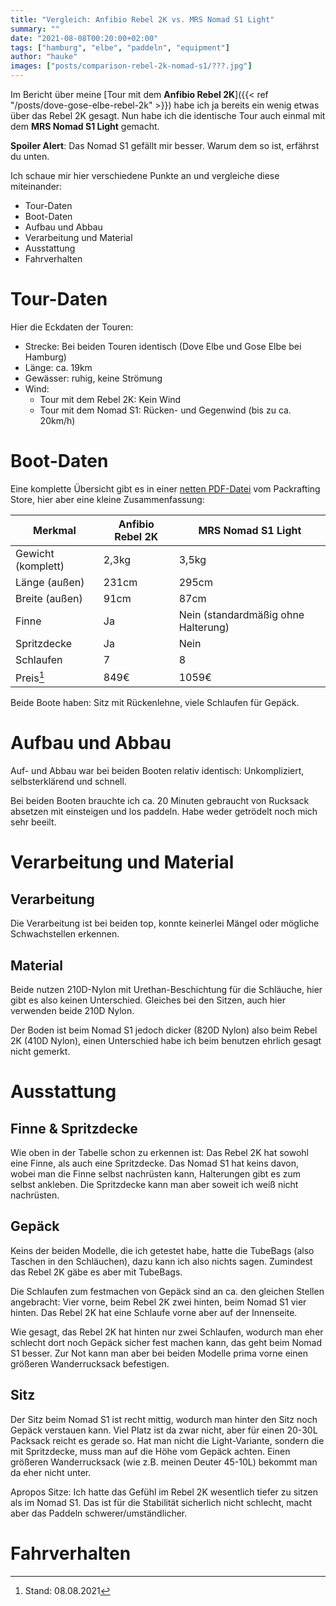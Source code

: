 ```yaml
---
title: "Vergleich: Anfibio Rebel 2K vs. MRS Nomad S1 Light"
summary: ""
date: "2021-08-08T00:20:00+02:00"
tags: ["hamburg", "elbe", "paddeln", "equipment"]
author: "hauke"
images: ["posts/comparison-rebel-2k-nomad-s1/???.jpg"]
---
```


Im Bericht über meine [Tour mit dem **Anfibio Rebel 2K**]({{< ref "/posts/dove-gose-elbe-rebel-2k" >}}) habe ich ja bereits ein wenig etwas über das Rebel 2K gesagt.
Nun habe ich die identische Tour auch einmal mit dem **MRS Nomad S1 Light** gemacht.

**Spoiler Alert**: Das Nomad S1 gefällt mir besser. Warum dem so ist, erfährst du unten.

Ich schaue mir hier verschiedene Punkte an und vergleiche diese miteinander:

* Tour-Daten
* Boot-Daten
* Aufbau und Abbau
* Verarbeitung und Material
* Ausstattung
* Fahrverhalten

# Tour-Daten

Hier die Eckdaten der Touren:

* Strecke: Bei beiden Touren identisch (Dove Elbe und Gose Elbe bei Hamburg)
* Länge: ca. 19km
* Gewässer: ruhig, keine Strömung
* Wind:
  * Tour mit dem Rebel 2K: Kein Wind
  * Tour mit dem Nomad S1: Rücken- und Gegenwind (bis zu ca. 20km/h)

# Boot-Daten

Eine komplette Übersicht gibt es in einer [netten PDF-Datei](https://www.packrafting-store.de/images/content/VT_DE.pdf) vom Packrafting Store, hier aber eine kleine Zusammenfassung:

| Merkmal | Anfibio Rebel 2K | MRS Nomad S1 Light|
--- | --- | ---
| Gewicht (komplett) | 2,3kg | 3,5kg |
| Länge (außen) | 231cm | 295cm |
| Breite (außen) | 91cm | 87cm |
| Finne | Ja | Nein (standardmäßig ohne Halterung) |
| Spritzdecke | Ja | Nein |
| Schlaufen | 7 | 8 |
| Preis[^1] | 849€ | 1059€ |

Beide Boote haben: Sitz mit Rückenlehne, viele Schlaufen für Gepäck.

# Aufbau und Abbau

Auf- und Abbau war bei beiden Booten relativ identisch: Unkompliziert, selbsterklärend und schnell.

Bei beiden Booten brauchte ich ca. 20 Minuten gebraucht von Rucksack absetzen mit einsteigen und los paddeln.
Habe weder getrödelt noch mich sehr beeilt.

# Verarbeitung und Material

## Verarbeitung

Die Verarbeitung ist bei beiden top, konnte keinerlei Mängel oder mögliche Schwachstellen erkennen.

## Material

Beide nutzen 210D-Nylon mit Urethan-Beschichtung für die Schläuche, hier gibt es also keinen Unterschied.
Gleiches bei den Sitzen, auch hier verwenden beide 210D Nylon.

Der Boden ist beim Nomad S1 jedoch dicker (820D Nylon) also beim Rebel 2K (410D Nylon), einen Unterschied habe ich beim benutzen ehrlich gesagt nicht gemerkt.

# Ausstattung

## Finne & Spritzdecke

Wie oben in der Tabelle schon zu erkennen ist: Das Rebel 2K hat sowohl eine Finne, als auch eine Spritzdecke.
Das Nomad S1 hat keins davon, wobei man die Finne selbst nachrüsten kann, Halterungen gibt es zum selbst ankleben.
Die Spritzdecke kann man aber soweit ich weiß nicht nachrüsten.

## Gepäck

Keins der beiden Modelle, die ich getestet habe, hatte die TubeBags (also Taschen in den Schläuchen), dazu kann ich also nichts sagen.
Zumindest das Rebel 2K gäbe es aber mit TubeBags.

Die Schlaufen zum festmachen von Gepäck sind an ca. den gleichen Stellen angebracht: Vier vorne, beim Rebel 2K zwei hinten, beim Nomad S1 vier hinten.
Das Rebel 2K hat eine Schlaufe vorne aber auf der Innenseite.

Wie gesagt, das Rebel 2K hat hinten nur zwei Schlaufen, wodurch man eher schlecht dort noch Gepäck sicher fest machen kann, das geht beim Nomad S1 besser.
Zur Not kann man aber bei beiden Modelle prima vorne einen größeren Wanderrucksack befestigen.

## Sitz

Der Sitz beim Nomad S1 ist recht mittig, wodurch man hinter den Sitz noch Gepäck verstauen kann.
Viel Platz ist da zwar nicht, aber für einen 20-30L Packsack reicht es gerade so.
Hat man nicht die Light-Variante, sondern die mit Spritzdecke, muss man auf die Höhe vom Gepäck achten.
Einen größeren Wanderrucksack (wie z.B. meinen Deuter 45-10L) bekommt man da eher nicht unter.

Apropos Sitze:
Ich hatte das Gefühl im Rebel 2K wesentlich tiefer zu sitzen als im Nomad S1.
Das ist für die Stabilität sicherlich nicht schlecht, macht aber das Paddeln schwerer/umständlicher.

# Fahrverhalten

[^1]: Stand: 08.08.2021
